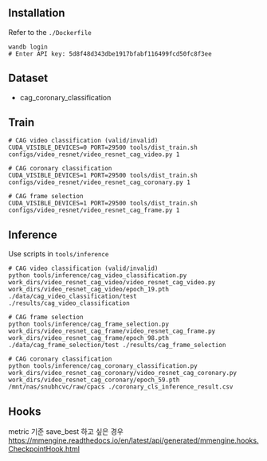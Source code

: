 ## Installation
Refer to the `./Dockerfile`
```
wandb login
# Enter API key: 5d8f48d343dbe1917bfabf116499fcd50fc8f3ee
```

## Dataset
- cag_coronary_classification

## Train
```
# CAG video classification (valid/invalid)
CUDA_VISIBLE_DEVICES=0 PORT=29500 tools/dist_train.sh configs/video_resnet/video_resnet_cag_video.py 1

# CAG coronary classification
CUDA_VISIBLE_DEVICES=1 PORT=29500 tools/dist_train.sh configs/video_resnet/video_resnet_cag_coronary.py 1

# CAG frame selection
CUDA_VISIBLE_DEVICES=1 PORT=29500 tools/dist_train.sh configs/video_resnet/video_resnet_cag_frame.py 1
```

## Inference
Use scripts in `tools/inference`
```
# CAG video classification (valid/invalid)
python tools/inference/cag_video_classification.py work_dirs/video_resnet_cag_video/video_resnet_cag_video.py work_dirs/video_resnet_cag_video/epoch_19.pth ./data/cag_video_classification/test ./results/cag_video_classification

# CAG frame selection
python tools/inference/cag_frame_selection.py work_dirs/video_resnet_cag_frame/video_resnet_cag_frame.py work_dirs/video_resnet_cag_frame/epoch_98.pth ./data/cag_frame_selection/test ./results/cag_frame_selection 

# CAG coronary classification
python tools/inference/cag_coronary_classification.py work_dirs/video_resnet_cag_coronary/video_resnet_cag_coronary.py work_dirs/video_resnet_cag_coronary/epoch_59.pth /mnt/nas/snubhcvc/raw/cpacs ./coronary_cls_inference_result.csv
```

## Hooks
metric 기준 save_best 하고 싶은 경우 
https://mmengine.readthedocs.io/en/latest/api/generated/mmengine.hooks.CheckpointHook.html
